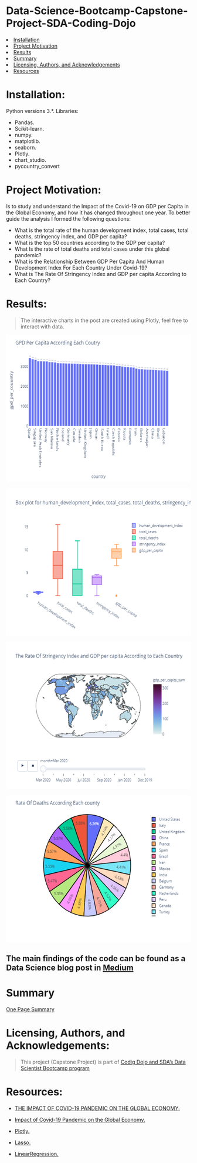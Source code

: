 # Data-Science-Bootcamp-Capstone-Project-SDA-Coding-Dojo
<li><a href="#Installation">Installation</a></li>
<li><a href="#Project Motivation">Project Motivation</a></li>
<li><a href="#Results">Results</a></li>
<li><a href="#Summary">Summary</a></li>
<li><a href="#Licensing, Authors, and Acknowledgements">Licensing, Authors, and Acknowledgements</a></li>
<li><a href="#Resources">Resources</a></li>


<a id='Installation'></a>
# Installation:
Python versions 3.*.
Libraries:
- Pandas.
- Scikit-learn.
- numpy.
- matplotlib.
- seaborn.
- Plotly.
- chart_studio.
- pycountry_convert
<a id='Project Motivation'></a>
# Project Motivation:
Is to study and understand the Impact of the Covid-19 on GDP per Capita in the Global Economy, and how it has changed throughout one year. To better guide the analysis I formed the following questions:

- What is the total rate of the human development index, total cases, total deaths, stringency index, and GDP per capita?
- What is the top 50 countries according to the GDP per capita?
- What Is the rate of total deaths and total cases under this global pandemic?
- What is the Relationship Between GDP Per Capita And Human Development Index For Each Country Under Covid-19?
-  What is The Rate Of Stringency Index and GDP per capita According to Each Country?

<a id='Results'></a>
# Results:
> The interactive charts in the post are created using Plotly, feel free to interact with data.

[<img width="600" height="400" src="Image/newplot (2).png">]()

[<img width="600" height="400" src="Image/newplot (1).png">]()

[<img width="600" height="400" src="Image/newplot (4).png">]()


[<img width="600" height="400" src="Image/newplot (3).png">]()





## The main findings of the code can be found as a Data Science blog post in [Medium](https://farah-sidina.medium.com/does-the-global-economy-affect-by-the-covid-19-pandemic-ca98e323e70c)

<a id='Summary'></a>
# Summary
[One Page Summary](https://github.com/faro7ah/Impact-of-Covid-19-in-a-global-economy-Data-Science-Bootcamp-Capstone-Project-SDA-Coding-Dojo/blob/main/Poster.pdf)

<a id='Licensing, Authors, and Acknowledgements'></a>
# Licensing, Authors, and Acknowledgements:
> This project (Capstone Project) is part of [Codig Dojo and SDA’s Data Scientist Bootcamp program](https://www.codingdojo.com/)

# Resources: 
<a id='Resources'></a>
- [THE IMPACT OF COVID-19 PANDEMIC ON THE GLOBAL ECONOMY.](http://www.conscientiabeam.com/pdf-files/eco/29/EFL20218(1)32-43.pdf)

- [Impact of Covid-19 Pandemic on the Global Economy.](https://www.kaggle.com/shashwatwork/impact-of-covid19-pandemic-on-the-global-economy/)

- [Plotly.](https://chart-studio.plotly.com/)
- [Lasso.](https://medium.com/all-about-ml/search?q=Lasso)
- [LinearRegression.](https://medium.com/all-about-ml/linear-regression-d41a6a5dcab6)



